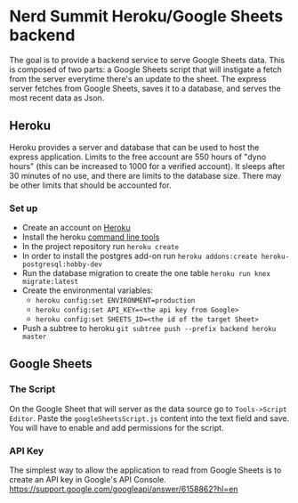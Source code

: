 # Nerd Summit Heroku/Google Sheets backend

The goal is to provide a backend service to serve Google Sheets data. This is composed of two parts: a Google Sheets script that will instigate a fetch from the server everytime there's an update to the sheet. The express server fetches from Google Sheets, saves it to a database, and serves the most recent data as Json.

## Heroku
Heroku provides a server and database that can be used to host the express application. Limits to the free account are 550 hours of "dyno hours" (this can be increased to 1000 for a verified account). It sleeps after 30 minutes of no use, and there are limits to the database size. There may be other limits that should be accounted for.

### Set up
- Create an account on [Heroku](https://signup.heroku.com/)
- Install the heroku [command line tools](https://devcenter.heroku.com/articles/heroku-cli)
- In the project repository run `heroku create`
- In order to install the postgres add-on run `heroku addons:create heroku-postgresql:hobby-dev`
- Run the database migration to create the one table `heroku run knex migrate:latest`
- Create the environmental variables:
    - `heroku config:set ENVIRONMENT=production`
    - `heroku config:set API_KEY=<the api key from Google>`
    - `heroku config:set SHEETS_ID=<the id of the target Sheet>`
    <!-- - `heroku config:set SHEETS_RANGE=<the range of the Sheet cells, e.g !A:J>` 
    the exclamation mark needs to be escaped, currently hard-codeing into the app.
    -->
- Push a subtree to heroku `git subtree push --prefix backend heroku master`

## Google Sheets

### The Script
On the Google Sheet that will server as the data source go to `Tools->Script Editor`. Paste the `googleSheetsScript.js` content into the text field and save. You will have to enable and add permissions for the script.

### API Key
The simplest way to allow the application to read from Google Sheets is to create an API key in Google's API Console. https://support.google.com/googleapi/answer/6158862?hl=en

